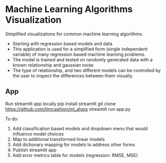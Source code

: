 # Machine Learning Algorithms Visualization  

Simplified visualizations for common machine learning algorithms.  

- Starting with regression based models and data   
- This application is used for a simplified form (single independent variable) of many regression based machine learning problems.  
- The model is trained and tested on randomly generated data with a known relationship and gaussian noise  
- The type of relationship, and two different models can be controlled by the user to inspect the differences between them visually.

## App
Run streamlit app locally
pip install streamlit 
git clone https://github.com/timcashion/ml_algos
streamlit run app.py


To do:  
1. Add classification based models and dropdown menu that would influence model choices 
1. Map to additional transformed linear models
1. Add dictionary mapping for models to address other forms
1. Publish streamlit app
1. Add error metrics table for models (regression: RMSE, MSE)
